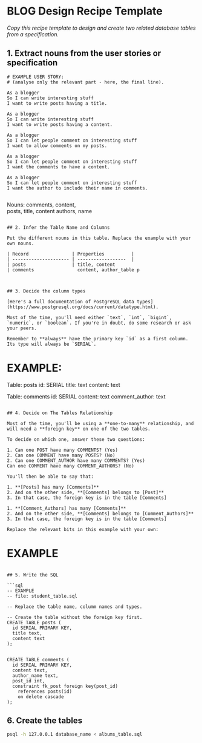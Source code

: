 # BLOG Design Recipe Template

_Copy this recipe template to design and create two related database tables from a specification._

## 1. Extract nouns from the user stories or specification

```
# EXAMPLE USER STORY:
# (analyse only the relevant part - here, the final line).

As a blogger
So I can write interesting stuff
I want to write posts having a title.

As a blogger
So I can write interesting stuff
I want to write posts having a content.

As a blogger
So I can let people comment on interesting stuff
I want to allow comments on my posts.

As a blogger
So I can let people comment on interesting stuff
I want the comments to have a content.

As a blogger
So I can let people comment on interesting stuff
I want the author to include their name in comments.


```
Nouns:
comments, content,  
posts, title, content 
authors, name 
```

## 2. Infer the Table Name and Columns

Put the different nouns in this table. Replace the example with your own nouns.

| Record                | Properties          |
| --------------------- | ------------------  |
| posts                 | title, content
| comments                content, author_table p



## 3. Decide the column types

[Here's a full documentation of PostgreSQL data types](https://www.postgresql.org/docs/current/datatype.html).

Most of the time, you'll need either `text`, `int`, `bigint`, `numeric`, or `boolean`. If you're in doubt, do some research or ask your peers.

Remember to **always** have the primary key `id` as a first column. Its type will always be `SERIAL`.

```
# EXAMPLE:

Table: posts
id: SERIAL
title: text
content: text


Table: comments
id: SERIAL
content: text
comment_author: text 


 
```

## 4. Decide on The Tables Relationship

Most of the time, you'll be using a **one-to-many** relationship, and will need a **foreign key** on one of the two tables.

To decide on which one, answer these two questions:

1. Can one POST have many COMMENTS? (Yes)
2. Can one COMMENT have many POSTS? (No)
2. Can one COMMENT_AUTHOR have many COMMENTS? (Yes)
Can one COMMENT have many COMMENT_AUTHORS? (No)

You'll then be able to say that:

1. **[Posts] has many [Comments]**
2. And on the other side, **[Comments] belongs to [Post]**
3. In that case, the foreign key is in the table [Comments]

1. **[Comment_Authors] has many [Comments]**
2. And on the other side, **[Comments] belongs to [Comment_Authors]**
3. In that case, the foreign key is in the table [Comments]

Replace the relevant bits in this example with your own:

```
# EXAMPLE

```

## 5. Write the SQL

```sql
-- EXAMPLE
-- file: student_table.sql

-- Replace the table name, columm names and types.

-- Create the table without the foreign key first.
CREATE TABLE posts (
  id SERIAL PRIMARY KEY,
  title text,
  content text
);


CREATE TABLE comments (
  id SERIAL PRIMARY KEY,
  content text,
  author_name text,
  post_id int,
  constraint fk_post foreign key(post_id)
    references posts(id)
    on delete cascade
);

```

## 6. Create the tables

```bash
psql -h 127.0.0.1 database_name < albums_table.sql
```